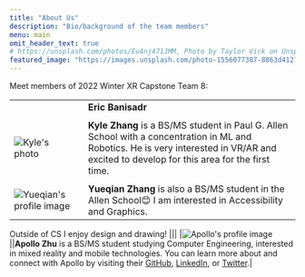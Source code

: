 ```yaml
---
title: "About Us"
description: "Bio/background of the team members"
menu: main
omit_header_text: true
# https://unsplash.com/photos/Eu4nj471JMM, Photo by Taylor Vick on Unsplash
featured_image: "https://images.unsplash.com/photo-1556077387-8863d4127fbf"
---
```


<!--
The middle column and extra rows in the table adds a little more spacing.
Eventually, I'm hoping that our images and texts will balance out the width.
If it turns out that's not the case, I'll fix the layout later.
-->

<!-- and I'll probably switch to use my own picture if it turns out that's what everyone else does :) -->

Meet members of 2022 Winter XR Capstone Team 8:

||||
|--|--|--|
|||**Eric Banisadr**|
|||
|![Kyle's photo](../images/guohaz.jpeg)||**Kyle Zhang** is a BS/MS student in Paul G. Allen School with a concentration in ML and Robotics. He is very interested in VR/AR and excited to develop for this area for the first time.|
|||
|![Yueqian's profile image](../images/yq.jpg)||**Yueqian Zhang** is also a BS/MS student in the Allen School😊 I am interested in Accessibility and Graphics.
Outside of CS I enjoy design and drawing!
|||
|![Apollo's profile image](../images/zhuzhiyu.png)||**Apollo Zhu** is a BS/MS student studying Computer Engineering, interested in mixed reality and mobile technologies. You can learn more about and connect with Apollo by visiting their [GitHub](https://github.com/ApolloZhu), [LinkedIn](https://www.linkedin.com/in/apollozhu/), or [Twitter](https://twitter.com/zhuzhiyu_).|
